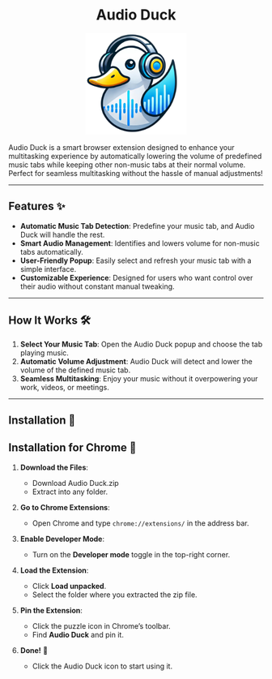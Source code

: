 <div align="center">
  <h1>Audio Duck</h1>
</div>

<div align="center">
  <img src="duck-icon.png" alt="Duck Icon" width="200">
</div>

Audio Duck is a smart browser extension designed to enhance your multitasking experience by automatically lowering the volume of predefined music tabs while keeping other non-music tabs at their normal volume. Perfect for seamless multitasking without the hassle of manual adjustments!

---

## Features ✨

- **Automatic Music Tab Detection**: Predefine your music tab, and Audio Duck will handle the rest.
- **Smart Audio Management**: Identifies and lowers volume for non-music tabs automatically.
- **User-Friendly Popup**: Easily select and refresh your music tab with a simple interface.
- **Customizable Experience**: Designed for users who want control over their audio without constant manual tweaking.

---

## How It Works 🛠️

1. **Select Your Music Tab**: Open the Audio Duck popup and choose the tab playing music.
2. **Automatic Volume Adjustment**: Audio Duck will detect and lower the volume of the defined music tab.
3. **Seamless Multitasking**: Enjoy your music without it overpowering your work, videos, or meetings.

---

## Installation 🚀

## Installation for Chrome 🚀

1. **Download the Files**:
   - Download Audio Duck.zip
   - Extract into any folder.

2. **Go to Chrome Extensions**:
   - Open Chrome and type `chrome://extensions/` in the address bar.

3. **Enable Developer Mode**:
   - Turn on the **Developer mode** toggle in the top-right corner.

4. **Load the Extension**:
   - Click **Load unpacked**.
   - Select the folder where you extracted the zip file.

5. **Pin the Extension**:
   - Click the puzzle icon in Chrome’s toolbar.
   - Find **Audio Duck** and pin it.

6. **Done!** 🎉
   - Click the Audio Duck icon to start using it.

